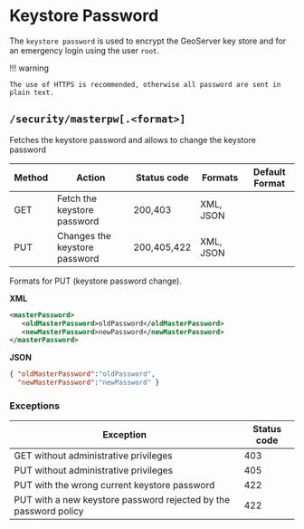 # Keystore Password

The `keystore password` is used to encrypt the GeoServer key store and for an emergency login using the user `root`.

!!! warning

    The use of HTTPS is recommended, otherwise all password are sent in plain text.

## `/security/masterpw[.<format>]`

Fetches the keystore password and allows to change the keystore password

| Method | Action                        | Status code | Formats   | Default Format |
|--------|-------------------------------|-------------|-----------|----------------|
| GET    | Fetch the keystore password   | 200,403     | XML, JSON |                |
| PUT    | Changes the keystore password | 200,405,422 | XML, JSON |                |

Formats for PUT (keystore password change).

**XML**

``` xml
<masterPassword>
   <oldMasterPassword>oldPassword</oldMasterPassword>
   <newMasterPassword>newPassword</newMasterPassword>
</masterPassword>
```

**JSON**

``` json
{ "oldMasterPassword":"oldPassword",
  "newMasterPassword":"newPassword" }
```

### Exceptions

| Exception                                                        | Status code |
|------------------------------------------------------------------|-------------|
| GET without administrative privileges                            | 403         |
| PUT without administrative privileges                            | 405         |
| PUT with the wrong current keystore password                     | 422         |
| PUT with a new keystore password rejected by the password policy | 422         |
